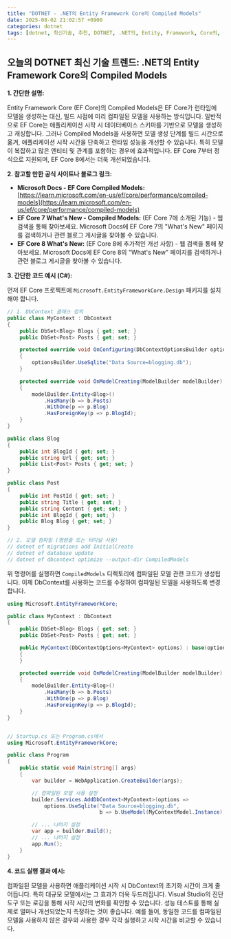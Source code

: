 ```yaml
---
title: "DOTNET - .NET의 Entity Framework Core의 Compiled Models"
date: 2025-08-02 21:02:57 +0900
categories: dotnet
tags: [dotnet, 최신기술, 추천, DOTNET, .NET의, Entity, Framework, Core의, Compiled, Models]
---
```


## 오늘의 DOTNET 최신 기술 트렌드: **.NET의 Entity Framework Core의 Compiled Models**

**1. 간단한 설명:**

Entity Framework Core (EF Core)의 Compiled Models은 EF Core가 런타임에 모델을 생성하는 대신, 빌드 시점에 미리 컴파일된 모델을 사용하는 방식입니다.  일반적으로 EF Core는 애플리케이션 시작 시 데이터베이스 스키마를 기반으로 모델을 생성하고 캐싱합니다. 그러나 Compiled Models을 사용하면 모델 생성 단계를 빌드 시간으로 옮겨, 애플리케이션 시작 시간을 단축하고 런타임 성능을 개선할 수 있습니다. 특히 모델이 복잡하고 많은 엔티티 및 관계를 포함하는 경우에 효과적입니다. EF Core 7부터 정식으로 지원되며, EF Core 8에서는 더욱 개선되었습니다.

**2. 참고할 만한 공식 사이트나 블로그 링크:**

* **Microsoft Docs - EF Core Compiled Models:** [https://learn.microsoft.com/en-us/ef/core/performance/compiled-models](https://learn.microsoft.com/en-us/ef/core/performance/compiled-models)
* **EF Core 7 What's New - Compiled Models:** (EF Core 7에 소개된 기능) - 웹 검색을 통해 찾아보세요.  Microsoft Docs에 EF Core 7의 "What's New" 페이지를 검색하거나 관련 블로그 게시글을 찾아볼 수 있습니다.
* **EF Core 8 What's New:** (EF Core 8에 추가적인 개선 사항) - 웹 검색을 통해 찾아보세요.  Microsoft Docs에 EF Core 8의 "What's New" 페이지를 검색하거나 관련 블로그 게시글을 찾아볼 수 있습니다.

**3. 간단한 코드 예시 (C#):**

먼저 EF Core 프로젝트에 `Microsoft.EntityFrameworkCore.Design` 패키지를 설치해야 합니다.

```csharp
// 1. DbContext 클래스 정의
public class MyContext : DbContext
{
    public DbSet<Blog> Blogs { get; set; }
    public DbSet<Post> Posts { get; set; }

    protected override void OnConfiguring(DbContextOptionsBuilder optionsBuilder)
    {
        optionsBuilder.UseSqlite("Data Source=blogging.db");
    }

    protected override void OnModelCreating(ModelBuilder modelBuilder)
    {
        modelBuilder.Entity<Blog>()
            .HasMany(b => b.Posts)
            .WithOne(p => p.Blog)
            .HasForeignKey(p => p.BlogId);
    }
}

public class Blog
{
    public int BlogId { get; set; }
    public string Url { get; set; }
    public List<Post> Posts { get; set; }
}

public class Post
{
    public int PostId { get; set; }
    public string Title { get; set; }
    public string Content { get; set; }
    public int BlogId { get; set; }
    public Blog Blog { get; set; }
}

// 2. 모델 컴파일 (명령줄 또는 터미널 사용)
// dotnet ef migrations add InitialCreate
// dotnet ef database update
// dotnet ef dbcontext optimize --output-dir CompiledModels
```

위 명령어를 실행하면 `CompiledModels` 디렉토리에 컴파일된 모델 관련 코드가 생성됩니다.  이제 DbContext를 사용하는 코드를 수정하여 컴파일된 모델을 사용하도록 변경합니다.

```csharp
using Microsoft.EntityFrameworkCore;

public class MyContext : DbContext
{
    public DbSet<Blog> Blogs { get; set; }
    public DbSet<Post> Posts { get; set; }

    public MyContext(DbContextOptions<MyContext> options) : base(options)
    {
    }

    protected override void OnModelCreating(ModelBuilder modelBuilder)
    {
        modelBuilder.Entity<Blog>()
            .HasMany(b => b.Posts)
            .WithOne(p => p.Blog)
            .HasForeignKey(p => p.BlogId);
    }
}


// Startup.cs 또는 Program.cs에서
using Microsoft.EntityFrameworkCore;

public class Program
{
    public static void Main(string[] args)
    {
        var builder = WebApplication.CreateBuilder(args);

        // 컴파일된 모델 사용 설정
        builder.Services.AddDbContext<MyContext>(options =>
            options.UseSqlite("Data Source=blogging.db",
                              b => b.UseModel(MyContextModel.Instance))); // MyContextModel은 CompiledModels 디렉토리에 생성된 클래스입니다.

        // ... 나머지 설정
        var app = builder.Build();
        // ... 나머지 설정
        app.Run();
    }
}

```

**4. 코드 실행 결과 예시:**

컴파일된 모델을 사용하면 애플리케이션 시작 시 DbContext의 초기화 시간이 크게 줄어듭니다. 특히 대규모 모델에서는 그 효과가 더욱 두드러집니다.  Visual Studio의 진단 도구 또는 로깅을 통해 시작 시간의 변화를 확인할 수 있습니다.  성능 테스트를 통해 실제로 얼마나 개선되었는지 측정하는 것이 좋습니다. 예를 들어, 동일한 코드를 컴파일된 모델을 사용하지 않은 경우와 사용한 경우 각각 실행하고 시작 시간을 비교할 수 있습니다.

